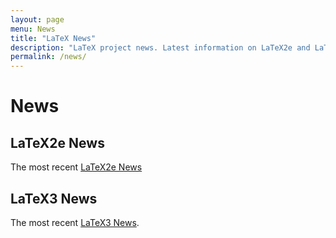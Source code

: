 ```yaml
---
layout: page
menu: News
title: "LaTeX News"
description: "LaTeX project news. Latest information on LaTeX2e and LaTeX3, the latet LaTeX books and tutorials."
permalink: /news/
---
```


# News

## LaTeX2e News

The most recent [LaTeX2e News]({{site.baseurl}}/news/latex2e-news/)

## LaTeX3 News

The most recent [LaTeX3 News]({{site.baseurl}}/news/latex3-news/).
